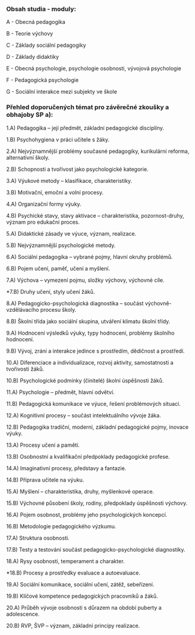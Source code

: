 ### Obsah studia - moduly: 

A - Obecná pedagogika

B - Teorie výchovy

C - Základy sociální pedagogiky

D - Základy didaktiky

E - Obecná psychologie, psychologie osobnosti, vývojová psychologie

F - Pedagogická psychologie

G - Sociální interakce mezi subjekty ve škole


### Přehled doporučených témat pro závěrečné zkoušky a obhajoby SP a):

1.A) Pedagogika – její předmět, základní pedagogické disciplíny.

1.B) Psychohygiena v práci učitele s žáky.

2.A) Nejvýznamnější problémy současné pedagogiky, kurikulární reforma, alternativní školy.

2.B) Schopnosti a tvořivost jako psychologické kategorie.

3.A) Výukové metody – klasifikace, charakteristiky.

3.B) Motivační, emoční a volní procesy.

4.A) Organizační formy výuky.

4.B) Psychické stavy, stavy aktivace – charakteristika, pozornost-druhy, význam pro edukační proces.

5.A) Didaktické zásady ve výuce, význam, realizace.

5.B) Nejvýznamnější psychologické metody.

6.A) Sociální pedagogika – vybrané pojmy, hlavní okruhy problémů.

6.B) Pojem učení, paměť, učení a myšlení.

7.A) Výchova – vymezení pojmu, složky výchovy, výchovné cíle.

*7.B) Druhy učení, styly učení žáků.

8.A) Pedagogicko-psychologická diagnostika – součást výchovně-vzdělávacího procesu školy.

8.B) Školní třída jako sociální skupina, utváření klimatu školní třídy.

9.A) Hodnocení výsledků výuky, typy hodnocení, problémy školního hodnocení.

9.B) Vývoj, zrání a interakce jedince s prostředím, dědičnost a prostředí.

10.A) Diferenciace a individualizace, rozvoj aktivity, samostatnosti a tvořivosti žáků.

10.B) Psychologické podmínky (činitelé) školní úspěšnosti žáků.

11.A) Psychologie – předmět, hlavní odvětví.

11.B) Pedagogická komunikace ve výuce, řešení problémových situací.

12.A) Kognitivní procesy – součást intelektuálního vývoje žáka.

12.B) Pedagogika tradiční, moderní, základní pedagogické pojmy, inovace výuky.

13.A) Procesy učení a paměti.

13.B) Osobnostní a kvalifikační předpoklady pedagogické profese.

14.A) Imaginativní procesy, představy a fantazie.

14.B) Příprava učitele na výuku.

15.A) Myšlení – charakteristika, druhy, myšlenkové operace.

15.B) Výchovné působení školy, rodiny, předpoklady úspěšnosti výchovy.

16.A) Pojem osobnost, problémy jeho psychologických koncepcí.

16.B) Metodologie pedagogického výzkumu.

17.A) Struktura osobnosti.

17.B) Testy a testování součást pedagogicko-psychologické diagnostiky.

18.A) Rysy osobnosti, temperament a charakter.

*18.B) Procesy a prostředky evaluace a autoevaluace.

19.A) Sociální komunikace, sociální učení, zátěž, sebeřízení.

19.B) Klíčové kompetence pedagogických pracovníků a žáků.

20.A) Průběh vývoje osobnosti s důrazem na období puberty a adolescence.

20.B) RVP, ŠVP – význam, základní principy realizace.

